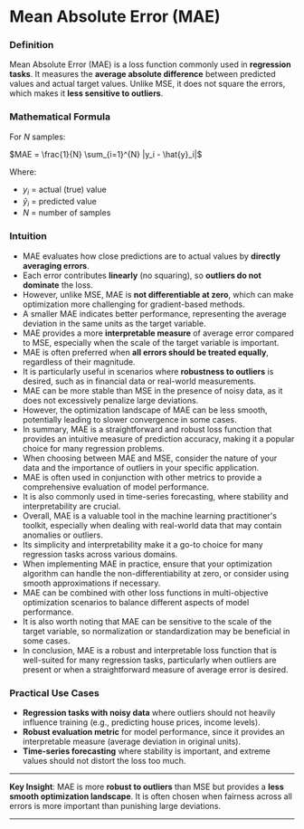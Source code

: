 # **Mean Absolute Error (MAE)**

### **Definition**

Mean Absolute Error (MAE) is a loss function commonly used in **regression tasks**. It measures the **average absolute difference** between predicted values and actual target values. Unlike MSE, it does not square the errors, which makes it **less sensitive to outliers**.



### **Mathematical Formula**

For $N$ samples:

$`MAE = \frac{1}{N} \sum_{i=1}^{N} |y_i - \hat{y}_i|`$

Where:

* $`y_i`$ = actual (true) value
* $`\hat{y}_i`$ = predicted value
* $N$ = number of samples



### **Intuition**

* MAE evaluates how close predictions are to actual values by **directly averaging errors**.
* Each error contributes **linearly** (no squaring), so **outliers do not dominate** the loss.
* However, unlike MSE, MAE is **not differentiable at zero**, which can make optimization more challenging for gradient-based methods.
* A smaller MAE indicates better performance, representing the average deviation in the same units as the target variable.
* MAE provides a more **interpretable measure** of average error compared to MSE, especially when the scale of the target variable is important.
* MAE is often preferred when **all errors should be treated equally**, regardless of their magnitude.
* It is particularly useful in scenarios where **robustness to outliers** is desired, such as in financial data or real-world measurements.
* MAE can be more stable than MSE in the presence of noisy data, as it does not excessively penalize large deviations.
* However, the optimization landscape of MAE can be less smooth, potentially leading to slower convergence in some cases.
* In summary, MAE is a straightforward and robust loss function that provides an intuitive measure of prediction accuracy, making it a popular choice for many regression problems.
* When choosing between MAE and MSE, consider the nature of your data and the importance of outliers in your specific application.
* MAE is often used in conjunction with other metrics to provide a comprehensive evaluation of model performance.
* It is also commonly used in time-series forecasting, where stability and interpretability are crucial.
* Overall, MAE is a valuable tool in the machine learning practitioner's toolkit, especially when dealing with real-world data that may contain anomalies or outliers.
* Its simplicity and interpretability make it a go-to choice for many regression tasks across various domains.
* When implementing MAE in practice, ensure that your optimization algorithm can handle the non-differentiability at zero, or consider using smooth approximations if necessary.
* MAE can be combined with other loss functions in multi-objective optimization scenarios to balance different aspects of model performance.
* It is also worth noting that MAE can be sensitive to the scale of the target variable, so normalization or standardization may be beneficial in some cases.
* In conclusion, MAE is a robust and interpretable loss function that is well-suited for many regression tasks, particularly when outliers are present or when a straightforward measure of average error is desired.


### **Practical Use Cases**

* **Regression tasks with noisy data** where outliers should not heavily influence training (e.g., predicting house prices, income levels).
* **Robust evaluation metric** for model performance, since it provides an interpretable measure (average deviation in original units).
* **Time-series forecasting** where stability is important, and extreme values should not distort the loss too much.
  

---

**Key Insight**:
MAE is more **robust to outliers** than MSE but provides a **less smooth optimization landscape**. It is often chosen when fairness across all errors is more important than punishing large deviations.

---